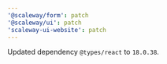 ```yaml
---
'@scaleway/form': patch
'@scaleway/ui': patch
'scaleway-ui-website': patch
---
```


Updated dependency `@types/react` to `18.0.38`.
